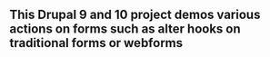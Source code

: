## This Drupal 9 and 10 project demos various actions on forms such as alter hooks on traditional forms or webforms